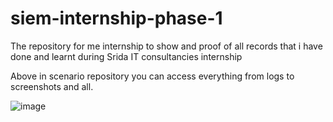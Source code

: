 # siem-internship-phase-1
The repository for me internship to show and proof of all records that i have done and learnt during Srida IT consultancies internship

Above in scenario repository you can access everything from logs to screenshots and all.

   ![image](https://github.com/user-attachments/assets/ef242ca3-7d5b-4c77-8158-744687c28155)
